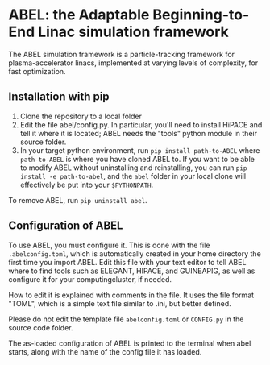 # ABEL: the Adaptable Beginning-to-End Linac simulation framework

The ABEL simulation framework is a particle-tracking framework for plasma-accelerator linacs, implemented at varying levels of complexity, for fast optimization.

## Installation with pip
1. Clone the repository to a local folder
2. Edit the file abel/config.py. In particular, you'll need to install HiPACE and tell it where it is located; ABEL needs the "tools" python module in their source folder.
3. In your target python environment, run `pip install path-to-ABEL` where `path-to-ABEL` is where you have cloned ABEL to.
   If you want to be able to modify ABEL without uninstalling and reinstalling, you can run `pip install -e path-to-abel`, and the `abel`
   folder in your local clone will effectively be put into your `$PYTHONPATH`.

To remove ABEL, run `pip uninstall abel`.

## Configuration of ABEL
To use ABEL, you must configure it. This is done with the file `.abelconfig.toml`, which is automatically created in your home directory the first time you import ABEL.
Edit this file with your text editor to tell ABEL where to find tools such as ELEGANT, HIPACE, and GUINEAPIG, as well as configure it for your computingcluster, if needed.

How to edit it is explained with comments in the file. It uses the file format "TOML", which is a simple text file similar to .ini, but better defined.

Please do not edit the template file `abelconfig.toml` or `CONFIG.py` in the source code folder.

The as-loaded configuration of ABEL is printed to the terminal when abel starts, along with the name of the config file it has loaded.
